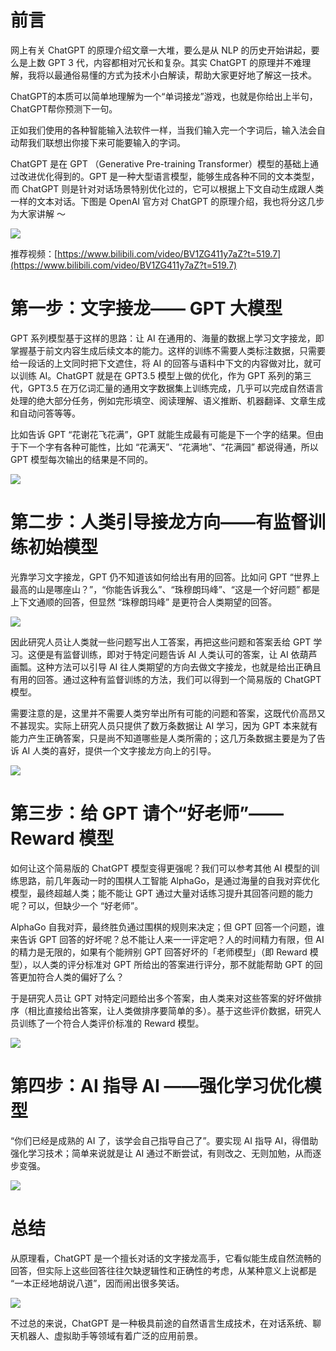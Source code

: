 <h1 id="Cju1X">前言</h1>
网上有关 ChatGPT 的原理介绍文章一大堆，要么是从 NLP 的历史开始讲起，要么是上数 GPT 3 代，内容都相对冗长和复杂。其实 ChatGPT 的原理并不难理解，我将以最通俗易懂的方式为技术小白解读，帮助大家更好地了解这一技术。



ChatGPT的本质可以简单地理解为一个“单词接龙”游戏，也就是你给出上半句，ChatGPT帮你预测下一句。

正如我们使用的各种智能输入法软件一样，当我们输入完一个字词后，输入法会自动帮我们联想出你接下来可能要输入的字词。



ChatGPT 是在 GPT （Generative Pre-training Transformer）模型的基础上通过改进优化得到的。GPT 是一种大型语言模型，能够生成各种不同的文本类型，而 ChatGPT 则是针对对话场景特别优化过的，它可以根据上下文自动生成跟人类一样的文本对话。下图是 OpenAI 官方对 ChatGPT 的原理介绍，我也将分这几步为大家讲解 ～



![](https://cdn.nlark.com/yuque/0/2025/png/45054063/1761047958725-27e2e5e6-f0a1-4c4b-86b8-693df9824a09.png)



推荐视频：[https://www.bilibili.com/video/BV1ZG411y7aZ?t=519.7](https://www.bilibili.com/video/BV1ZG411y7aZ?t=519.7)



<h1 id="E2691">第一步：文字接龙—— GPT 大模型</h1>
GPT 系列模型基于这样的思路：让 AI 在通用的、海量的数据上学习文字接龙，即掌握基于前文内容生成后续文本的能力。这样的训练不需要人类标注数据，只需要给一段话的上文同时把下文遮住，将 AI 的回答与语料中下文的内容做对比，就可以训练 AI。ChatGPT 就是在 GPT3.5 模型上做的优化，作为 GPT 系列的第三代，GPT3.5 在万亿词汇量的通用文字数据集上训练完成，几乎可以完成自然语言处理的绝大部分任务，例如完形填空、阅读理解、语义推断、机器翻译、文章生成和自动问答等等。



比如告诉 GPT “花谢花飞花满”，GPT 就能生成最有可能是下一个字的结果。但由于下一个字有各种可能性，比如 “花满天”、“花满地”、“花满园” 都说得通，所以 GPT 模型每次输出的结果是不同的。



![](https://cdn.nlark.com/yuque/0/2025/png/45054063/1761047958713-8d0a9802-b90b-485d-9fb8-c765af16eb7c.png)



<h1 id="rtpZ4">第二步：人类引导接龙方向——有监督训练初始模型</h1>
光靠学习文字接龙，GPT 仍不知道该如何给出有用的回答。比如问 GPT “世界上最高的山是哪座山？”，“你能告诉我么”、“珠穆朗玛峰”、“这是一个好问题” 都是上下文通顺的回答，但显然 “珠穆朗玛峰” 是更符合人类期望的回答。



![](https://cdn.nlark.com/yuque/0/2025/png/45054063/1761047958758-15832035-c011-454b-afdf-c6ab6d67b57c.png)



因此研究人员让人类就一些问题写出人工答案，再把这些问题和答案丢给 GPT 学习。这便是有监督训练，即对于特定问题告诉 AI 人类认可的答案，让 AI 依葫芦画瓢。这种方法可以引导 AI 往人类期望的方向去做文字接龙，也就是给出正确且有用的回答。通过这种有监督训练的方法，我们可以得到一个简易版的 ChatGPT 模型。



需要注意的是，这里并不需要人类穷举出所有可能的问题和答案，这既代价高昂又不甚现实。实际上研究人员只提供了数万条数据让 AI 学习，因为 GPT 本来就有能力产生正确答案，只是尚不知道哪些是人类所需的；这几万条数据主要是为了告诉 AI 人类的喜好，提供一个文字接龙方向上的引导。



![](https://cdn.nlark.com/yuque/0/2025/png/45054063/1761047958753-7f889fcb-6ed2-4551-a3f8-97d1be766513.png)



<h1 id="j9CSU">第三步：给 GPT 请个“好老师”—— Reward 模型</h1>
如何让这个简易版的 ChatGPT 模型变得更强呢？我们可以参考其他 AI 模型的训练思路，前几年轰动一时的围棋人工智能 AlphaGo，是通过海量的自我对弈优化模型，最终超越人类；能不能让 GPT 通过大量对话练习提升其回答问题的能力呢？可以，但缺少一个 “好老师”。



AlphaGo 自我对弈，最终胜负通过围棋的规则来决定；但 GPT 回答一个问题，谁来告诉 GPT 回答的好坏呢？总不能让人来一一评定吧？人的时间精力有限，但 AI 的精力是无限的，如果有个能辨别 GPT 回答好坏的「老师模型」（即 Reward 模型），以人类的评分标准对 GPT 所给出的答案进行评分，那不就能帮助 GPT 的回答更加符合人类的偏好了么？



于是研究人员让 GPT 对特定问题给出多个答案，由人类来对这些答案的好坏做排序（相比直接给出答案，让人类做排序要简单的多）。基于这些评价数据，研究人员训练了一个符合人类评价标准的 Reward 模型。



![](https://cdn.nlark.com/yuque/0/2025/png/45054063/1761047958632-8f9ea1cc-02a9-40d5-bbd0-6bb14ceb0de4.png)



<h1 id="TeGfl">第四步：AI 指导 AI ——强化学习优化模型</h1>
“你们已经是成熟的 AI 了，该学会自己指导自己了”。要实现 AI 指导 AI，得借助强化学习技术；简单来说就是让 AI 通过不断尝试，有则改之、无则加勉，从而逐步变强。



![](https://cdn.nlark.com/yuque/0/2025/png/45054063/1761047959221-f6ad3969-4865-44d1-8a56-5140794a65ea.png)



<h1 id="SuMlH">总结</h1>
从原理看，ChatGPT 是一个擅长对话的文字接龙高手，它看似能生成自然流畅的回答，但实际上这些回答往往欠缺逻辑性和正确性的考虑，从某种意义上说都是 “一本正经地胡说八道”，因而闹出很多笑话。



![](https://cdn.nlark.com/yuque/0/2025/png/45054063/1761047959243-1be7ef0b-7197-4e0e-a909-1267e67ef921.png)



不过总的来说，ChatGPT 是一种极具前途的自然语言生成技术，在对话系统、聊天机器人、虚拟助手等领域有着广泛的应用前景。

